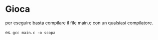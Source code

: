 # Gioca
per eseguire basta compilare il file main.c con un qualsiasi compilatore.

es. `gcc main.c -o scopa`
